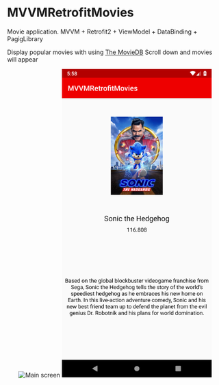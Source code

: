 # MVVMRetrofitMovies
Movie application. MVVM + Retrofit2 + ViewModel + DataBinding + PagigLibrary

Display popular movies with using [The MovieDB](https://api.themoviedb.org)
Scroll down and movies will appear

<p align="center">
  <img src="1.png" width="350" title="Main screen">
  <img src="2.png" width="350" title="Detail screen">
</p>
